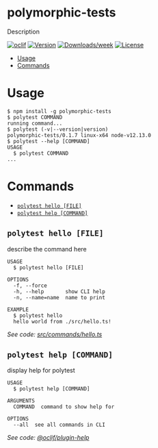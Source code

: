 polymorphic-tests
=================

Description

[![oclif](https://img.shields.io/badge/cli-oclif-brightgreen.svg)](https://oclif.io)
[![Version](https://img.shields.io/npm/v/polymorphic-tests.svg)](https://npmjs.org/package/polymorphic-tests)
[![Downloads/week](https://img.shields.io/npm/dw/polymorphic-tests.svg)](https://npmjs.org/package/polymorphic-tests)
[![License](https://img.shields.io/npm/l/polymorphic-tests.svg)](https://github.com/wizard-enterprises/polymorphic-tests/blob/master/package.json)

<!-- toc -->
* [Usage](#usage)
* [Commands](#commands)
<!-- tocstop -->
# Usage
<!-- usage -->
```sh-session
$ npm install -g polymorphic-tests
$ polytest COMMAND
running command...
$ polytest (-v|--version|version)
polymorphic-tests/0.1.7 linux-x64 node-v12.13.0
$ polytest --help [COMMAND]
USAGE
  $ polytest COMMAND
...
```
<!-- usagestop -->
# Commands
<!-- commands -->
* [`polytest hello [FILE]`](#polytest-hello-file)
* [`polytest help [COMMAND]`](#polytest-help-command)

## `polytest hello [FILE]`

describe the command here

```
USAGE
  $ polytest hello [FILE]

OPTIONS
  -f, --force
  -h, --help       show CLI help
  -n, --name=name  name to print

EXAMPLE
  $ polytest hello
  hello world from ./src/hello.ts!
```

_See code: [src/commands/hello.ts](https://github.com/wizard-enterprises/polymorphic-tests/blob/v0.1.7/src/commands/hello.ts)_

## `polytest help [COMMAND]`

display help for polytest

```
USAGE
  $ polytest help [COMMAND]

ARGUMENTS
  COMMAND  command to show help for

OPTIONS
  --all  see all commands in CLI
```

_See code: [@oclif/plugin-help](https://github.com/oclif/plugin-help/blob/v2.2.1/src/commands/help.ts)_
<!-- commandsstop -->
